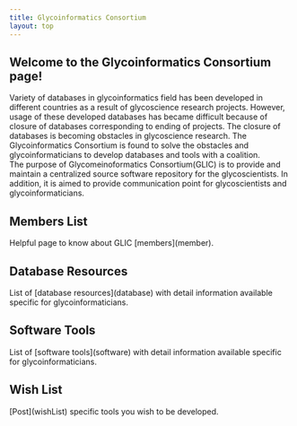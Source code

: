 ```yaml
---
title: Glycoinformatics Consortium
layout: top
---
```


<h2>Welcome to the Glycoinformatics Consortium page!</h2>
 Variety of databases in glycoinformatics field has been developed in different countries as a result of glycoscience research projects. However, usage of these developed databases has became difficult because of closure of databases corresponding to ending of projects. The closure of databases is becoming obstacles in glycoscience research. The Glycoinformatics Consortium is found to solve the obstacles and glycoinformaticians to develop databases and tools with a coalition.<br>   
The purpose of Glycomeinoformatics Consortium(GLIC) is to provide and maintain a centralized source software repository for the glycoscientists. In addition, it is aimed to provide communication point for glycoscientists and glycoinformaticians.

<h2>Members List</h2>
Helpful page to know about GLIC [members](member).

<h2>Database Resources</h2>
List of [database resources](database) with detail information available specific for glycoinformaticians.

<h2>Software Tools</h2>
List of [software tools](software) with detail information available specific for glycoinformaticians.

<h2>Wish List</h2>
[Post](wishList) specific tools you wish to be developed.
